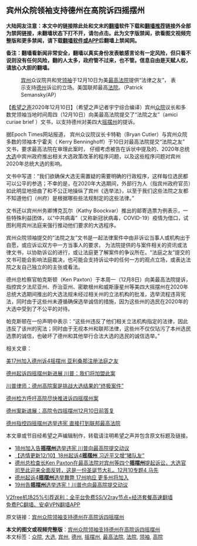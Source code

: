  <h2>宾州众院领袖支持德州在高院诉四摇摆州</h2> <p class="notice"><b>大陆网友注意：本文中的链接除此处和文末的<a href="https://github.com/bannedbook/fanqiang" >翻墙</a>软件下载和<a href="https://github.com/killgcd/justmysocks/blob/master/README.md">翻墙推荐</a>链接外全部为禁网链接，未翻墙状态下打不开，请勿点击。此为文字版禁闻，欲看图文视频完整版和更多禁闻，请下载<a href="https://github.com/bannedbook/fanqiang">翻墙软件或APP</a>后翻墙上禁闻网。</p><p>备注：翻墙看新闻非常安全，翻墙以真实身份发表敏感言论有一定风险，但只看不说则没有任何风险，翻的人太多，政府管不过来，也不管。信息自由是天赋人权，请放心大胆的翻墙。</b></p>  <div class="entry"> <figure><figcaption><a href="https://www.bannedbook.org/bnews/tag/%E5%AE%BE%E5%B7%9E/" class="st_tag internal_tag" rel="tag" title="标签 宾州 下的日志">宾州</a>众议院共和党<a href="https://www.bannedbook.org/bnews/tag/%E9%A2%86%E8%A2%96/" class="st_tag internal_tag" rel="tag" title="标签 领袖 下的日志">领袖</a>于12月10日为美<a href="https://www.bannedbook.org/bnews/tag/%e6%9c%80%e9%ab%98%e6%b3%95%e9%99%a2/" class="st_tag internal_tag" rel="tag" title="标签 最高法院 下的日志">最高法院</a>提供“法律之友”， 表示支持<a href="https://www.bannedbook.org/bnews/tag/%e5%be%b7%e5%b7%9e/" class="st_tag internal_tag" rel="tag" title="标签 德州 下的日志">德州</a>诉讼的立场。美国联邦最高<a href="https://www.bannedbook.org/bnews/tag/%e6%b3%95%e9%99%a2/" class="st_tag internal_tag" rel="tag" title="标签 法院 下的日志">法院</a>。（Patrick Semansky/AP）</figcaption></figure> <p>【<span class='wp_keywordlink_affiliate'><a href="https://www.soundofhope.org" title="希望之声" target="_blank">希望之声</a></span>2020年12月10日】（希望之声记者宇宁综合编译）宾州<a href="https://www.bannedbook.org/bnews/tag/%E4%BC%97%E9%99%A2/" class="st_tag internal_tag" rel="tag" title="标签 众院 下的日志">众院</a>议长和多数党领袖当地时间周四（12月10日）向美最高法院提交了“法院之友”（amici curiae brief ）文书，以支持德州对美四大<a href="https://www.bannedbook.org/bnews/tag/%E6%91%87%E6%91%86%E5%B7%9E/" class="st_tag internal_tag" rel="tag" title="标签 摇摆州 下的日志">摇摆州</a>的提诉。</p> <p>据Epoch Times网站报道， 宾州众议院议长卡特勒（Bryan Cutler）与宾州众院多数的领袖本宁霍夫（ Kerry Benninghoff）于10日对最高法院提交“法院之友” 文书，要求最高法院在审理此案时， 仔细考虑被告在诉状中提及的、2020年总统<a href="https://www.bannedbook.org/bnews/tag/%e5%a4%a7%e9%80%89/" class="st_tag internal_tag" rel="tag" title="标签 大选 下的日志">大选</a>中宾州政府推出相关大选政策改革的程序问题，以及这些程序问题对宾州2020年总统大选的影响。</p> <p>文书中写道：“我们欲确保大选无需置疑的需要明确的行政程序，这样每位选民都可以公平的参选；不幸的是，在2020年大选期间，外部行为人（指宾州政府官员）如此明显地扭曲了和不公正地操纵了宾州《选举法》，以至于我们这些法院之友都不知道他们（州府）是根据哪些些法规制定的这些法律。”</p> <p>文书还以宾州州务卿博克瓦尔（Kathy Boockvar）推出的邮寄选票为例表示，一些特殊利益团体，以“中共病毒”（又称新冠状病毒，COVID-19）疫情为借口，试图利用宾州法庭来强行推动他们要求的大选程序。</p>  <p>宾州众院领袖提交的“法院之友”文书是一起法律案件中由非诉讼当事人或机构出于自愿，或应诉讼双方中一方当事人的要求， 为法院提供的与案件相关的资讯或法律文书，以协助诉讼的进行，或让法庭更了解案件的争议所在。“法庭之友”提交的文书可能会影响法庭裁决，也可能会支持诉讼中的任何一方的观点立场，或表达法院之友自己独立的的主张或看法。  </p> <p>德州总检察官帕克斯顿（Ken Paxton）于本周一（12月8日）向美最高法院提诉， 指控宾夕法尼亚州、乔治亚州、密歇根州和威斯康星州等美四大摇摆州在2020年总统大选期间推出的大选法规未经过相关州的立法机构的批准，选举流程违背宪法，同时由于这些州未遵循确保选举诚信的措施，因为这些州的选民在2020年的大选中受到了不公平的对待。</p> <p>帕克斯顿在一份声明中表示：“这些州违反了他们相关立法机构指定的法律，因此违反了该州的宪法；同时由于无视本州和联邦法律，这些州不仅仅玷污了本州选民选票的诚信，也破坏了德州和其他举行合法大选的选民的诚信选举。”</p> <p>相关文章：</p>  <p><a href="https://www.soundofhope.org/post/902278693">美17州加入德州诉4摇摆州 亚利桑那注册法庭之友</a></p> <p><a href="https://www.soundofhope.org/post/902276641">德州起诉四摇摆州新进展 川普：我们将加盟此案</a></p> <p><a href="https://www.soundofhope.org/post/902276260">川普律师：德州高院案是挑战大选结果的“终极案件”</a></p> <p><a href="https://www.soundofhope.org/post/902275813">德州检方呼吁高院尽快推进诉四摇摆州案</a></p>  <p><a href="https://www.soundofhope.org/post/902275171">德州案新进展：高院令四摇摆州12月10日前答复</a></p> <p><a href="https://www.soundofhope.org/post/902273011">德州指控四摇摆州选举违宪 直接打到联邦最高法院</a></p> <p>本文章或节目经希望之声编辑制作，转载请注明希望之声并包含原文标题及链接。</p> <ul class='op-related-articles' title='相关阅读'> <li><a href='https://www.bannedbook.org/bnews/bannedvideo/20201211/1445493.html' target='_blank'>18州加入告<b>摇摆州</b>选举违宪 川普向最高院提交动议</a></li> <li><a href='https://www.bannedbook.org/bnews/comments/20201211/1445466.html' target='_blank'>【选情更新12/10】18州起诉4<b>摇摆州</b> 习近平又增“猪队友”</a></li> <li><a href='https://www.bannedbook.org/bnews/bannedvideo/20201210/1445450.html' target='_blank'>德州总检查长Ken Paxton在最高法院对宾州等四个<b>摇摆州</b>提起诉讼，大选官司至此迎来全面反转，这是一份圣诞节大礼。12月10专题4 马先</a></li> <li><a href='https://www.bannedbook.org/bnews/worldnews/usa/20201210/1445345.html' target='_blank'>德州起诉4<b>摇摆州</b>选举舞弊 17州响应 更多州将加入</a></li> <li><a href='https://www.bannedbook.org/bnews/taiwannews/20201210/1445315.html' target='_blank'>19州告<b>摇摆州</b>选举违宪！川普也向最高院提交动议</a></li> </ul> <p class="texttj"> <a href="https://www.bannedbook.org/forum23/topic22702.html" target="_blank">V2free机场25%引荐返利：全平台免费SS/V2ray节点+经济套餐高速翻墙</a><br/> <a href="https://github.com/bannedbook/fanqiang/wiki/%E7%A6%81%E9%97%BB%E7%BD%91%E5%AE%89%E5%8D%93%E7%BF%BB%E5%A2%99%E6%96%B0%E9%97%BBAPP" target="_blank">免费PC翻墙、安卓VPN翻墙APP</a></p><p>原文链接：<a class="src_link"  href="https://www.soundofhope.org/post/452404" target="_blank">宾州众院领袖支持德州在高院诉四摇摆州</a></p> <a name='sharetosocial'></a>       <div><b>本文的图文或视频完整版</b>：<a href='https://www.bannedbook.org/bnews/comments/20201211/1445662.html'>宾州众院领袖支持德州在高院诉四摇摆州</a></div>  </div><!--END ENTRY--> <div class="postfooter"> <div>本文标签：<a href="https://www.bannedbook.org/bnews/tag/%E4%BC%97%E9%99%A2/" rel="tag">众院</a>, <a href="https://www.bannedbook.org/bnews/tag/%e5%a4%a7%e9%80%89/" rel="tag">大选</a>, <a href="https://www.bannedbook.org/bnews/tag/%E5%AE%BE%E5%B7%9E/" rel="tag">宾州</a>, <a href="https://www.bannedbook.org/bnews/tag/%e5%be%b7%e5%b7%9e/" rel="tag">德州</a>, <a href="https://www.bannedbook.org/bnews/tag/%E6%91%87%E6%91%86%E5%B7%9E/" rel="tag">摇摆州</a>, <a href="https://www.bannedbook.org/bnews/tag/%e6%9c%80%e9%ab%98%e6%b3%95%e9%99%a2/" rel="tag">最高法院</a>, <a href="https://www.bannedbook.org/bnews/tag/%e6%b3%95%e9%99%a2/" rel="tag">法院</a>, <a href="https://www.bannedbook.org/bnews/tag/%E9%A2%86%E8%A2%96/" rel="tag">领袖</a>, <a href="https://www.bannedbook.org/bnews/tag/%e9%ab%98%e9%99%a2/" rel="tag">高院</a></div>  </div><!--END POSTFOOTER--> 